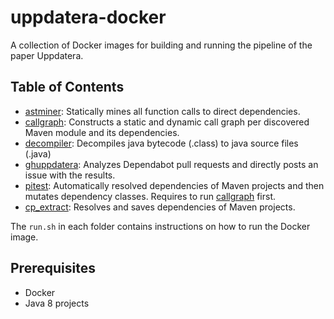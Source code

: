 # uppdatera-docker

A collection of Docker images for building and running the pipeline of the paper
Uppdatera. 

## Table of Contents

- [astminer](astminer/): Statically mines all function calls to direct dependencies.
- [callgraph](callgraph/): Constructs a static and dynamic call graph per
 discovered Maven module and its dependencies.
- [decompiler](decompiler/): Decompiles java bytecode (.class) to java source
 files (.java)
- [ghuppdatera](ghuppdatera/): Analyzes Dependabot pull requests and directly
 posts an issue with the results.
- [pitest](pitest/): Automatically resolved dependencies of Maven projects and then mutates dependency classes. Requires to run [callgraph](callgraph/) first.
- [cp_extract](cp_extract/): Resolves and saves dependencies of Maven projects.

The `run.sh` in each folder contains instructions on how to run the Docker image.

## Prerequisites

- Docker
- Java 8 projects
